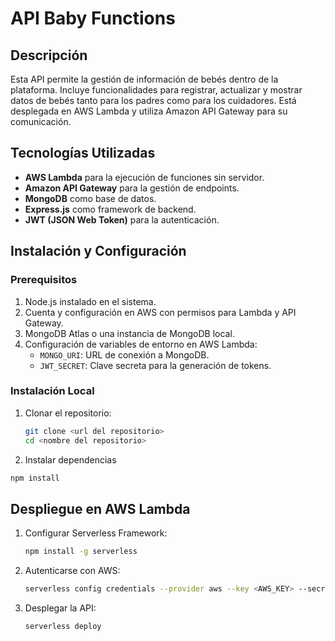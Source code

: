 # API Baby Functions

## Descripción
Esta API permite la gestión de información de bebés dentro de la plataforma. Incluye funcionalidades para registrar, actualizar y mostrar datos de bebés tanto para los padres como para los cuidadores. Está desplegada en AWS Lambda y utiliza Amazon API Gateway para su comunicación.

## Tecnologías Utilizadas
- **AWS Lambda** para la ejecución de funciones sin servidor.
- **Amazon API Gateway** para la gestión de endpoints.
- **MongoDB** como base de datos.
- **Express.js** como framework de backend.
- **JWT (JSON Web Token)** para la autenticación.

## Instalación y Configuración
### Prerequisitos
1. Node.js instalado en el sistema.
2. Cuenta y configuración en AWS con permisos para Lambda y API Gateway.
3. MongoDB Atlas o una instancia de MongoDB local.
4. Configuración de variables de entorno en AWS Lambda:
   - `MONGO_URI`: URL de conexión a MongoDB.
   - `JWT_SECRET`: Clave secreta para la generación de tokens.

### Instalación Local
1. Clonar el repositorio:
   ```sh
   git clone <url del repositorio>
   cd <nombre del repositorio>
   ```
2. Instalar dependencias
  ```sh
  npm install
  ```
## Despliegue en AWS Lambda

1. Configurar Serverless Framework:
    ```sh
    npm install -g serverless
    ```
2. Autenticarse con AWS:
    ```sh
    serverless config credentials --provider aws --key <AWS_KEY> --secret <AWS_SECRET>
     ```
3. Desplegar la API: 
     ```sh
     serverless deploy
     ```
